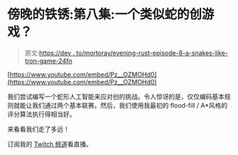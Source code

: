 # 傍晚的铁锈:第八集:一个类似蛇的创游戏？

> 原文:[https://dev . to/mortoray/evening-rust-episode-8-a-snakes-like-tron-game-24fn](https://dev.to/mortoray/evening-rust-episode-8-a-snakes-like-tron-game-24fn)

[https://www.youtube.com/embed/Pz__OZMOHd0](https://www.youtube.com/embed/Pz__OZMOHd0)

我们尝试编写一个蛇形人工智能来应对创的挑战。令人惊讶的是，仅仅编码基本规则就能让我们通过两个基本联赛。然后，我们使用我最初的 flood-fill / A*风格的评分算法执行得相当好。

来看看我们走了多远！

订阅我的 [Twitch 频道](https://www.twitch.tv/mortoray)看直播。